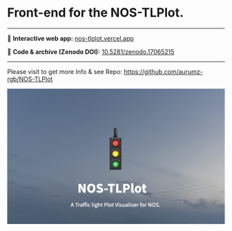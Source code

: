 # Front-end for the NOS-TLPlot.

---


🔗 **Interactive web app:** [nos-tlplot.vercel.app](https://nos-tlplot.vercel.app)

📂 **Code & archive (Zenodo DOI):** [10.5281/zenodo.17065215](https://doi.org/10.5281/zenodo.17065215)

---

Please visit to get more Info & see Repo: https://github.com/aurumz-rgb/NOS-TLPlot 


![Preview](assets/preview.png)